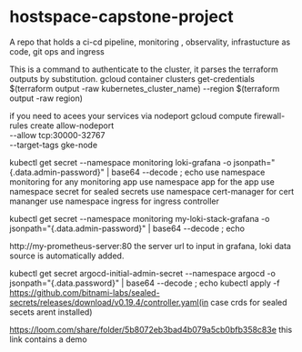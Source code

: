 # hostspace-capstone-project
A repo that holds a ci-cd pipeline, monitoring , observality, infrastucture as code, git ops and ingress

This is a command to authenticate to the cluster, it parses the terraform outputs by substitution.
gcloud container clusters get-credentials $(terraform output -raw kubernetes_cluster_name) --region $(terraform output -raw region)

if you need to acees your services via nodeport
gcloud compute firewall-rules create allow-nodeport \
    --allow tcp:30000-32767 \
    --target-tags gke-node

kubectl get secret --namespace monitoring loki-grafana -o jsonpath="{.data.admin-password}" | base64 --decode ; echo
use namespace monitoring for any monitoring app
use namespace app for the app
use namespace secret for sealed secrets
use namespace cert-manager for cert mananger
use namespace ingress for ingress controller

kubectl get secret --namespace monitoring my-loki-stack-grafana -o jsonpath="{.data.admin-password}" | base64 --decode ; echo

http://my-prometheus-server:80   the server url to input in grafana, loki data source is automatically added.

kubectl get secret argocd-initial-admin-secret --namespace argocd  -o jsonpath="{.data.password}" | base64 --decode ; echo
kubectl apply -f https://github.com/bitnami-labs/sealed-secrets/releases/download/v0.19.4/controller.yaml(in case crds for sealed secets arent installed)



https://loom.com/share/folder/5b8072eb3bad4b079a5cb0bfb358c83e 
this link contains a demo 